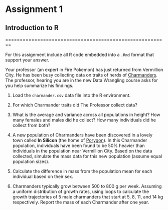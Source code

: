 # Assignment 1 
## Introduction to R
========================================================

For this assignment include all R code embedded into a `.Rmd` format that support your answer.

Your professor (an expert in Fire Pokemon) has just returned from Vermillion City. He has been busy collecting data on traits of herds of [Charmanders](http://pokemon.wikia.com/wiki/Charmander). The professor, hearing you are in the new Data Wrangling course asks for you help summarize his findings.

1. Load the `charmander.csv` data file into the R environment.

2. For which Charmander traits did The Professor collect data?

3. What is the average and variance across all populations in height? How many females and males did he collect? How many individuals did he collect from both?

4. A new population of Charmanders have been discovered in a lovely town called **In Silicon** (the home of [Porygon](http://pokemon.wikia.com/wiki/Porygon)). In this Charmander population, individuals have been found to be 50% heavier than individuals in the population near Vermillion City. Based on the data collected, simulate the mass data for this new population (assume equal population sizes).

5. Calculate the difference in mass from the population mean for each individual based on their sex.

6. Charmanders typically grow between 500 to 800 g per week. Assuming a uniform distribution of growth rates, using loops to calculate the growth trajectories of 5 male charmanders that start at 5, 8, 11, and 14 kg respectively. Report the mass of each Charmander after one year.
